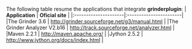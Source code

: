 The following table resume the applications that integrate **grinderplugin**:
| **Application**      | **Oficial site**       |
|:---------------------|:-----------------------|
|The Grinder 3.6       | http://grinder.sourceforge.net/g3/manual.html |
|The Grinder Analyzer V2.b16  |  http://track.sourceforge.net/analyzer.html  |
|Maven 2.2.1           | http://maven.apache.org/            |
|Jython 2.5.2          |  http://www.jython.org/docs/index.html  |